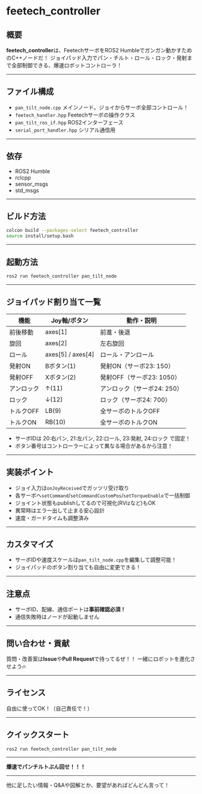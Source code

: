 # feetech\_controller

## 概要

**feetech\_controller**は、FeetechサーボをROS2 Humbleでガンガン動かすためのC++ノードだ！
ジョイパッド入力でパン・チルト・ロール・ロック・発射まで全部制御できる、爆速ロボットコントローラ！

---

## ファイル構成

* `pan_tilt_node.cpp`
  メインノード。ジョイからサーボ全部コントロール！
* `feetech_handler.hpp`
  Feetechサーボの操作クラス
* `pan_tilt_ros_if.hpp`
  ROS2インターフェース
* `serial_port_handler.hpp`
  シリアル通信用

---

## 依存

* ROS2 Humble
* rclcpp
* sensor\_msgs
* std\_msgs

---

## ビルド方法

```bash
colcon build --packages-select feetech_controller
source install/setup.bash
```

---

## 起動方法

```bash
ros2 run feetech_controller pan_tilt_node
```

---

## ジョイパッド割り当て一覧

| 機能     | Joy軸/ボタン            | 動作・説明              |
| ------ | ------------------- | ------------------ |
| 前後移動   | axes\[1]            | 前進・後退              |
| 旋回     | axes\[2]            | 左右旋回               |
| ロール    | axes\[5] / axes\[4] | ロール・アンロール          |
| 発射ON   | Bボタン(1)             | 発射ON（サーボ23: 150）   |
| 発射OFF  | Xボタン(2)             | 発射OFF（サーボ23: 1050） |
| アンロック  | ↑(11)               | アンロック（サーボ24: 250）  |
| ロック    | ↓(12)               | ロック（サーボ24: 700）    |
| トルクOFF | LB(9)               | 全サーボのトルクOFF        |
| トルクON  | RB(10)              | 全サーボのトルクON         |

* サーボIDは 20:右パン, 21:左パン, 22:ロール, 23:発射, 24:ロック で固定！
* ボタン番号はコントローラーによって異なる場合があるから注意！

---

## 実装ポイント

* ジョイ入力は`onJoyReceived`でガッツリ受け取り
* 各サーボへ`setCommand`/`setCommandCustomPos`/`setTorqueEnable`で一括制御
* ジョイント状態もpublishしてるので可視化(RVizなど)もOK
* 異常時はエラー出して止まる安心設計
* 速度・ガードタイムも調整済み

---

## カスタマイズ

* サーボIDや速度スケールは`pan_tilt_node.cpp`を編集して調整可能！
* ジョイパッドのボタン割り当ても自由に変更できる！

---

## 注意点

* サーボID、配線、通信ポートは**事前確認必須！**
* 通信失敗時はノードが起動しません

---

## 問い合わせ・貢献

質問・改善案は**Issue**や**Pull Request**で待ってるぜ！！
一緒にロボットを進化させよう🔥

---

## ライセンス

自由に使ってOK！（自己責任で！）

---

## クイックスタート

```bash
ros2 run feetech_controller pan_tilt_node
```

---

**爆速でパンチルトぶん回せ！！！**

---

他に足したい情報・Q\&Aや図解とか、要望があればどんどん言って！
